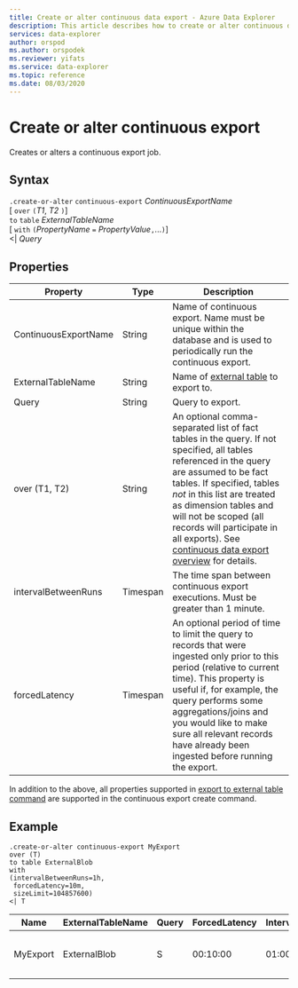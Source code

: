 ```yaml
---
title: Create or alter continuous data export - Azure Data Explorer
description: This article describes how to create or alter continuous data export in Azure Data Explorer.
services: data-explorer
author: orspod
ms.author: orspodek
ms.reviewer: yifats
ms.service: data-explorer
ms.topic: reference
ms.date: 08/03/2020
---
```

# Create or alter continuous export

Creates or alters a continuous export job.

## Syntax

`.create-or-alter` `continuous-export` *ContinuousExportName* <br>
[ `over` `(`*T1*, *T2* `)`] <br>
`to` `table` *ExternalTableName* <br> 
[ `with` `(`*PropertyName* `=` *PropertyValue*`,`...`)`]<br>
\<| *Query*

## Properties

| Property             | Type     | Description   |
|----------------------|----------|---------------------------------------|
| ContinuousExportName | String   | Name of continuous export. Name must be unique within the database and is used to periodically run the continuous export.      |
| ExternalTableName    | String   | Name of [external table](../externaltables.md) to export to.  |
| Query                | String   | Query to export.  |
| over (T1, T2)        | String   | An optional comma-separated list of fact tables in the query. If not specified, all tables referenced in the query are assumed to be fact tables. If specified, tables *not* in this list are treated as dimension tables and will not be scoped (all records will participate in all exports). See [continuous data export overview](continuous-data-export.md) for details. |
| intervalBetweenRuns  | Timespan | The time span between continuous export executions. Must be greater than 1 minute.   |
| forcedLatency        | Timespan | An optional period of time to limit the query to records that were ingested only prior to this period (relative to current time). This property is useful if, for example, the query performs some aggregations/joins and you would like to make sure all relevant records have already been ingested before running the export.

In addition to the above, all properties supported in [export to external table command](export-data-to-an-external-table.md) are supported in the continuous export create command. 

## Example

```kusto
.create-or-alter continuous-export MyExport
over (T)
to table ExternalBlob
with
(intervalBetweenRuns=1h, 
 forcedLatency=10m, 
 sizeLimit=104857600)
<| T
```

| Name     | ExternalTableName | Query | ForcedLatency | IntervalBetweenRuns | CursorScopedTables         | ExportProperties                   |
|----------|-------------------|-------|---------------|---------------------|----------------------------|------------------------------------|
| MyExport | ExternalBlob      | S     | 00:10:00      | 01:00:00            | [<br>  "['DB'].['S']"<br>] | {<br>  "SizeLimit": 104857600<br>} |
